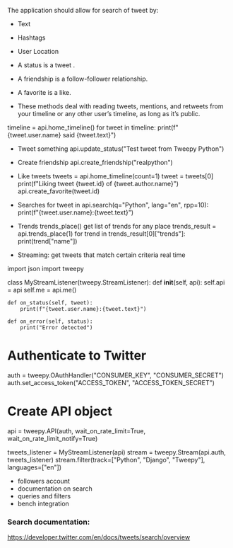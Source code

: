 
The application should allow for search of tweet by:
  - Text
  - Hashtags
  - User Location


- A status is a tweet .
- A friendship is a follow-follower relationship.
- A favorite is a like.


- These methods deal with reading tweets, mentions, and retweets from your timeline or any other user’s timeline, as long as it’s public.

timeline = api.home_timeline()
for tweet in timeline:
    print(f"{tweet.user.name} said {tweet.text}")


- Tweet something
api.update_status("Test tweet from Tweepy Python")

- Create friendship
api.create_friendship("realpython")

- Like tweets
tweets = api.home_timeline(count=1)
tweet = tweets[0]
print(f"Liking tweet {tweet.id} of {tweet.author.name}")
api.create_favorite(tweet.id)

- Searches
for tweet in api.search(q="Python", lang="en", rpp=10):
    print(f"{tweet.user.name}:{tweet.text}")

- Trends
trends_place() get list of trends for any place
trends_result = api.trends_place(1)
for trend in trends_result[0]["trends"]:
    print(trend["name"])

  
- Streaming: get tweets that match certain criteria real time

import json
import tweepy

class MyStreamListener(tweepy.StreamListener):
    def __init__(self, api):
        self.api = api
        self.me = api.me()

    def on_status(self, tweet):
        print(f"{tweet.user.name}:{tweet.text}")

    def on_error(self, status):
        print("Error detected")

# Authenticate to Twitter
auth = tweepy.OAuthHandler("CONSUMER_KEY", "CONSUMER_SECRET")
auth.set_access_token("ACCESS_TOKEN", "ACCESS_TOKEN_SECRET")

# Create API object
api = tweepy.API(auth, wait_on_rate_limit=True,
    wait_on_rate_limit_notify=True)

tweets_listener = MyStreamListener(api)
stream = tweepy.Stream(api.auth, tweets_listener)
stream.filter(track=["Python", "Django", "Tweepy"], languages=["en"])



- followers account
- documentation on search
- queries and filters
- bench integration


### Search documentation:

https://developer.twitter.com/en/docs/tweets/search/overview
